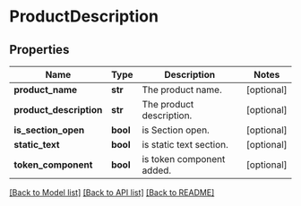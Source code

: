 # ProductDescription

## Properties
Name | Type | Description | Notes
------------ | ------------- | ------------- | -------------
**product_name** | **str** | The product name. | [optional] 
**product_description** | **str** | The product description. | [optional] 
**is_section_open** | **bool** | is Section open. | [optional] 
**static_text** | **bool** | is static text section. | [optional] 
**token_component** | **bool** | is token component added. | [optional] 

[[Back to Model list]](../README.md#documentation-for-models) [[Back to API list]](../README.md#documentation-for-api-endpoints) [[Back to README]](../README.md)

